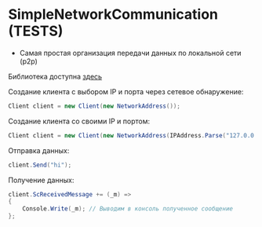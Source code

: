 # SimpleNetworkCommunication (TESTS)

- Самая простая организация передачи данных по локальной сети (p2p)

Библиотека доступна [здесь](https://github.com/mnd0929/SimpleNetworkCommunicationLB) 

Создание клиента с выбором IP и порта через сетевое обнаружение:
```csharp
Client client = new Client(new NetworkAddress());
```

Создание клиента со своими IP и портом:
```csharp
Client client = new Client(new NetworkAddress(IPAddress.Parse("127.0.0.1"), 55555));
```

Отправка данных:
```csharp
client.Send("hi");
```

Получение данных:
```csharp
client.ScReceivedMessage += (_m) =>
{
    Console.Write(_m); // Выводим в консоль полученное сообщение
};
```
